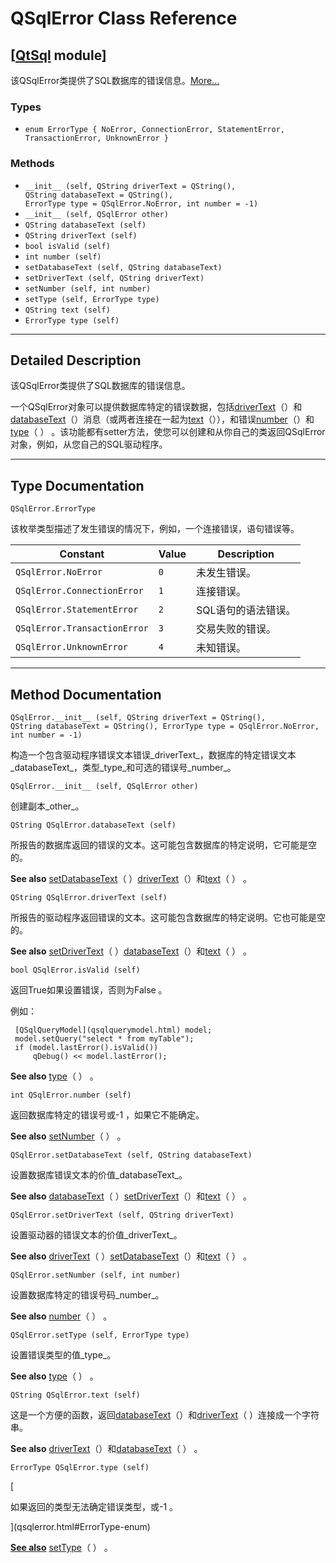 # QSqlError Class Reference

## [[QtSql](index.htm) module]

该QSqlError类提供了SQL数据库的错误信息。[More...](#details)

### Types

*   `enum ErrorType { NoError, ConnectionError, StatementError, TransactionError, UnknownError }`

### Methods

*   `__init__ (self, QString driverText = QString(), QString databaseText = QString(), ErrorType type = QSqlError.NoError, int number = -1)`
*   `__init__ (self, QSqlError other)`
*   `QString databaseText (self)`
*   `QString driverText (self)`
*   `bool isValid (self)`
*   `int number (self)`
*   `setDatabaseText (self, QString databaseText)`
*   `setDriverText (self, QString driverText)`
*   `setNumber (self, int number)`
*   `setType (self, ErrorType type)`
*   `QString text (self)`
*   `ErrorType type (self)`

* * *

## Detailed Description

该QSqlError类提供了SQL数据库的错误信息。

一个QSqlError对象可以提供数据库特定的错误数据，包括[driverText](qsqlerror.html#driverText)（）和[databaseText](qsqlerror.html#databaseText)（）消息（或两者连接在一起为[text](qsqlerror.html#text)（）），和错误[number](qsqlerror.html#number)（）和[type](qsqlerror.html#type)（ ） 。该功能都有setter方法​​，使您可以创建和从你自己的类返回QSqlError对象，例如，从您自己的SQL驱动程序。

* * *

## Type Documentation

```
QSqlError.ErrorType
```

该枚举类型描述了发生错误的情况下，例如，一个连接错误，语句错误等。

| Constant | Value | Description |
| --- | --- | --- |
| `QSqlError.NoError` | `0` | 未发生错误。 |
| `QSqlError.ConnectionError` | `1` | 连接错误。 |
| `QSqlError.StatementError` | `2` | SQL语句的语法错误。 |
| `QSqlError.TransactionError` | `3` | 交易失败的错误。 |
| `QSqlError.UnknownError` | `4` | 未知错误。 |

* * *

## Method Documentation

```
QSqlError.__init__ (self, QString driverText = QString(), QString databaseText = QString(), ErrorType type = QSqlError.NoError, int number = -1)
```

构造一个包含驱动程序错误文本错误_driverText_，数据库的特定错误文本_databaseText_，类型_type_和可选的错误号_number_。

```
QSqlError.__init__ (self, QSqlError other)
```

创建副本_other_。

```
QString QSqlError.databaseText (self)
```

所报告的数据库返回的错误的文本。这可能包含数据库的特定说明，它可能是空的。

**See also** [setDatabaseText](qsqlerror.html#setDatabaseText)（ ）[driverText](qsqlerror.html#driverText)（）和[text](qsqlerror.html#text)（ ） 。

```
QString QSqlError.driverText (self)
```

所报告的驱动程序返回错误的文本。这可能包含数据库的特定说明。它也可能是空的。

**See also** [setDriverText](qsqlerror.html#setDriverText)（ ）[databaseText](qsqlerror.html#databaseText)（）和[text](qsqlerror.html#text)（ ） 。

```
bool QSqlError.isValid (self)
```

返回True如果设置错误，否则为False 。

例如：

```
 [QSqlQueryModel](qsqlquerymodel.html) model;
 model.setQuery("select * from myTable");
 if (model.lastError().isValid())
     qDebug() << model.lastError();

```

**See also** [type](qsqlerror.html#type)（ ） 。

```
int QSqlError.number (self)
```

返回数据库特定的错误号或-1 ，如果它不能确定。

**See also** [setNumber](qsqlerror.html#setNumber)（ ） 。

```
QSqlError.setDatabaseText (self, QString databaseText)
```

设置数据库错误文本的价值_databaseText_。

**See also** [databaseText](qsqlerror.html#databaseText)（ ）[setDriverText](qsqlerror.html#setDriverText)（）和[text](qsqlerror.html#text)（ ） 。

```
QSqlError.setDriverText (self, QString driverText)
```

设置驱动器的错误文本的价值_driverText_。

**See also** [driverText](qsqlerror.html#driverText)（ ）[setDatabaseText](qsqlerror.html#setDatabaseText)（）和[text](qsqlerror.html#text)（ ） 。

```
QSqlError.setNumber (self, int number)
```

设置数据库特定的错误号码_number_。

**See also** [number](qsqlerror.html#number)（ ） 。

```
QSqlError.setType (self, ErrorType type)
```

设置错误类型的值_type_。

**See also** [type](qsqlerror.html#type)（ ） 。

```
QString QSqlError.text (self)
```

这是一个方便的函数，返回[databaseText](qsqlerror.html#databaseText)（）和[driverText](qsqlerror.html#driverText)（ ）连接成一个字符串。

**See also** [driverText](qsqlerror.html#driverText)（）和[databaseText](qsqlerror.html#databaseText)（ ） 。

```
ErrorType QSqlError.type (self)
```

[

如果返回的类型无法确定错误类型，或-1 。

](qsqlerror.html#ErrorType-enum)

[**See also**](qsqlerror.html#ErrorType-enum) [setType](qsqlerror.html#setType)（ ） 。